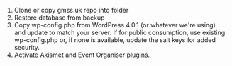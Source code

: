 1. Clone or copy gmss.uk repo into folder
2. Restore database from backup
3. Copy wp-config.php from WordPress 4.0.1 (or whatever we're using) and update to match your server. If for public consumption, use existing wp-config.php or, if none is available, update the salt keys for added security.
4. Activate Akismet and Event Organiser plugins.